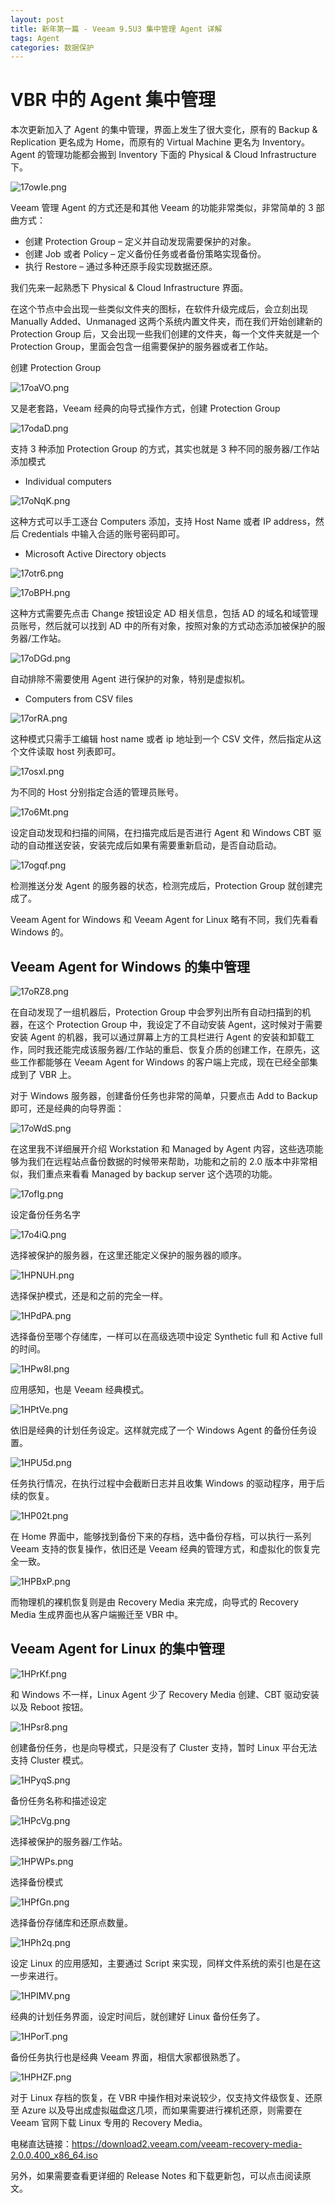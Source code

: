 ```yaml
---
layout: post
title: 新年第一篇 - Veeam 9.5U3 集中管理 Agent 详解
tags: Agent
categories: 数据保护
---
```


# VBR 中的 Agent 集中管理

本次更新加入了 Agent 的集中管理，界面上发生了很大变化，原有的 Backup & Replication 更名成为 Home，而原有的 Virtual Machine 更名为 Inventory。Agent 的管理功能都会搬到 Inventory 下面的 Physical & Cloud Infrastructure 下。

![17owIe.png](https://s2.ax1x.com/2020/02/12/17owIe.png)

Veeam 管理 Agent 的方式还是和其他 Veeam 的功能非常类似，非常简单的 3 部曲方式：

- 创建 Protection Group – 定义并自动发现需要保护的对象。
- 创建 Job 或者 Policy – 定义备份任务或者备份策略实现备份。
- 执行 Restore – 通过多种还原手段实现数据还原。

我们先来一起熟悉下 Physical & Cloud Infrastructure 界面。

在这个节点中会出现一些类似文件夹的图标，在软件升级完成后，会立刻出现 Manually Added、Unmanaged 这两个系统内置文件夹，而在我们开始创建新的 Protection Group 后，又会出现一些我们创建的文件夹，每一个文件夹就是一个 Protection Group，里面会包含一组需要保护的服务器或者工作站。

创建 Protection Group

![17oaVO.png](https://s2.ax1x.com/2020/02/12/17oaVO.png)

又是老套路，Veeam 经典的向导式操作方式，创建 Protection Group

![17odaD.png](https://s2.ax1x.com/2020/02/12/17odaD.png)

 

支持 3 种添加 Protection Group 的方式，其实也就是 3 种不同的服务器/工作站添加模式

- Individual computers

![17oNqK.png](https://s2.ax1x.com/2020/02/12/17oNqK.png)

这种方式可以手工逐台 Computers 添加，支持 Host Name 或者 IP address，然后 Credentials 中输入合适的账号密码即可。

- Microsoft Active Directory objects

 

![17otr6.png](https://s2.ax1x.com/2020/02/12/17otr6.png)

![17oBPH.png](https://s2.ax1x.com/2020/02/12/17oBPH.png)

 这种方式需要先点击 Change 按钮设定 AD 相关信息，包括 AD 的域名和域管理员账号，然后就可以找到 AD 中的所有对象，按照对象的方式动态添加被保护的服务器/工作站。 

![17oDGd.png](https://s2.ax1x.com/2020/02/12/17oDGd.png)

自动排除不需要使用 Agent 进行保护的对象，特别是虚拟机。

- Computers from CSV files

![17orRA.png](https://s2.ax1x.com/2020/02/12/17orRA.png)

这种模式只需手工编辑 host name 或者 ip 地址到一个 CSV 文件，然后指定从这个文件读取 host 列表即可。

![17osxI.png](https://s2.ax1x.com/2020/02/12/17osxI.png)

为不同的 Host 分别指定合适的管理员账号。

![17o6Mt.png](https://s2.ax1x.com/2020/02/12/17o6Mt.png)

设定自动发现和扫描的间隔，在扫描完成后是否进行 Agent 和 Windows CBT 驱动的自动推送安装，安装完成后如果有需要重新启动，是否自动启动。

![17ogqf.png](https://s2.ax1x.com/2020/02/12/17ogqf.png)

检测推送分发 Agent 的服务器的状态，检测完成后，Protection Group 就创建完成了。

Veeam Agent for Windows 和 Veeam Agent for Linux 略有不同，我们先看看 Windows 的。

## Veeam Agent for Windows 的集中管理 

![17oRZ8.png](https://s2.ax1x.com/2020/02/12/17oRZ8.png)

在自动发现了一组机器后，Protection Group 中会罗列出所有自动扫描到的机器，在这个 Protection Group 中，我设定了不自动安装 Agent，这时候对于需要安装 Agent 的机器，我可以通过屏幕上方的工具栏进行 Agent 的安装和卸载工作，同时我还能完成该服务器/工作站的重启、恢复介质的创建工作，在原先，这些工作都能够在 Veeam Agent for Windows 的客户端上完成，现在已经全部集成到了 VBR 上。

对于 Windows 服务器，创建备份任务也非常的简单，只要点击 Add to Backup 即可，还是经典的向导界面：

![17oWdS.png](https://s2.ax1x.com/2020/02/12/17oWdS.png)

在这里我不详细展开介绍 Workstation 和 Managed by Agent 内容，这些选项能够为我们在远程站点备份数据的时候带来帮助，功能和之前的 2.0 版本中非常相似，我们重点来看看 Managed by backup server 这个选项的功能。

![17ofIg.png](https://s2.ax1x.com/2020/02/12/17ofIg.png)

设定备份任务名字

![17o4iQ.png](https://s2.ax1x.com/2020/02/12/17o4iQ.png)

选择被保护的服务器，在这里还能定义保护的服务器的顺序。

![1HPNUH.png](https://s2.ax1x.com/2020/02/12/1HPNUH.png)

选择保护模式，还是和之前的完全一样。

![1HPdPA.png](https://s2.ax1x.com/2020/02/12/1HPdPA.png)

选择备份至哪个存储库，一样可以在高级选项中设定 Synthetic full 和 Active full 的时间。

![1HPw8I.png](https://s2.ax1x.com/2020/02/12/1HPw8I.png)

应用感知，也是 Veeam 经典模式。

![1HPtVe.png](https://s2.ax1x.com/2020/02/12/1HPtVe.png)

依旧是经典的计划任务设定。这样就完成了一个 Windows Agent 的备份任务设置。

![1HPU5d.png](https://s2.ax1x.com/2020/02/12/1HPU5d.png)

任务执行情况，在执行过程中会截断日志并且收集 Windows 的驱动程序，用于后续的恢复。

![1HP02t.png](https://s2.ax1x.com/2020/02/12/1HP02t.png)

在 Home 界面中，能够找到备份下来的存档，选中备份存档，可以执行一系列 Veeam 支持的恢复操作，依旧还是 Veeam 经典的管理方式，和虚拟化的恢复完全一致。

![1HPBxP.png](https://s2.ax1x.com/2020/02/12/1HPBxP.png)

而物理机的裸机恢复则是由 Recovery Media 来完成，向导式的 Recovery Media 生成界面也从客户端搬迁至 VBR 中。

## Veeam Agent for Linux 的集中管理

![1HPrKf.png](https://s2.ax1x.com/2020/02/12/1HPrKf.png)

和 Windows 不一样，Linux Agent 少了 Recovery Media 创建、CBT 驱动安装以及 Reboot 按钮。 

![1HPsr8.png](https://s2.ax1x.com/2020/02/12/1HPsr8.png)

创建备份任务，也是向导模式，只是没有了 Cluster 支持，暂时 Linux 平台无法支持 Cluster 模式。

![1HPyqS.png](https://s2.ax1x.com/2020/02/12/1HPyqS.png)

备份任务名称和描述设定

![1HPcVg.png](https://s2.ax1x.com/2020/02/12/1HPcVg.png)

选择被保护的服务器/工作站。

![1HPWPs.png](https://s2.ax1x.com/2020/02/12/1HPWPs.png)

选择备份模式

![1HPfGn.png](https://s2.ax1x.com/2020/02/12/1HPfGn.png)

选择备份存储库和还原点数量。

![1HPh2q.png](https://s2.ax1x.com/2020/02/12/1HPh2q.png)

设定 Linux 的应用感知，主要通过 Script 来实现，同样文件系统的索引也是在这一步来进行。

![1HPIMV.png](https://s2.ax1x.com/2020/02/12/1HPIMV.png)

经典的计划任务界面，设定时间后，就创建好 Linux 备份任务了。

![1HPorT.png](https://s2.ax1x.com/2020/02/12/1HPorT.png)

备份任务执行也是经典 Veeam 界面，相信大家都很熟悉了。

![1HPHZF.png](https://s2.ax1x.com/2020/02/12/1HPHZF.png)

对于 Linux 存档的恢复，在 VBR 中操作相对来说较少，仅支持文件级恢复、还原至 Azure 以及导出成虚拟磁盘这几项，而如果需要进行裸机还原，则需要在 Veeam 官网下载 Linux 专用的 Recovery Media。

电梯直达链接：https://download2.veeam.com/veeam-recovery-media-2.0.0.400_x86_64.iso

另外，如果需要查看更详细的 Release Notes 和下载更新包，可以点击阅读原文。